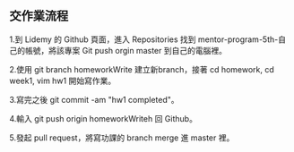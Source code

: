## 交作業流程

1.到 Lidemy 的 Github 頁面，進入 Repositories 找到 mentor-program-5th-自己的帳號，將該專案 Git push orgin master 到自己的電腦裡。

2.使用 git branch homeworkWrite 建立新branch，接著 cd homework, cd week1, vim hw1 開始寫作業。

3.寫完之後 git commit -am "hw1 completed"。

4.輸入 git push origin homeworkWriteh 回 Github。

5.發起 pull request，將寫功課的 branch merge 進 master 裡。


